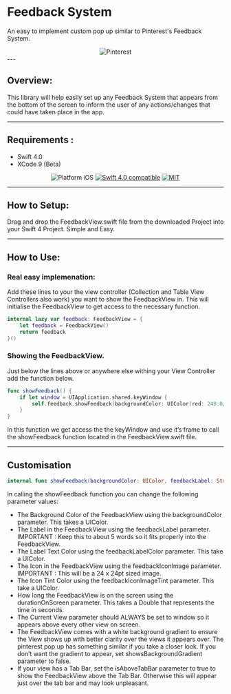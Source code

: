 # Feedback System

An easy to implement custom pop up similar to Pinterest's Feedback System. 
<div align="center">
<img src="https://github.com/mhlangagc/PopUp/blob/master/PopUp/Feedback/Pinterest.png" alt="Pinterest"/>
</div>
---

##  Overview:

This library will help easily set up any Feedback System that appears from the bottom of the screen to inform the user of any actions/changes that could have taken place in the app.

---

##  Requirements :

- Swift 4.0
- XCode 9 (Beta)

<p align="center">
<img src="https://img.shields.io/badge/platform-iOS-blue.svg?style=flat" alt="Platform iOS" />
<a href="https://developer.apple.com/swift"><img src="https://img.shields.io/badge/Swift_4.0-compatible-4BC51D.svg?style=flat" alt="Swift 4.0 compatible" /></a>
<a href="http://mit-license.org"><img src="https://img.shields.io/badge/license-MIT-blue.svg?style=flat" alt="MIT" /></a>


---

##  How to Setup:

Drag and drop the FeedbackView.swift file from the downloaded Project into your Swift 4 Project. Simple and Easy.

---

##  How to Use:

### Real easy implemenation:

Add these lines to your the view controller (Collection and Table View  Controllers also work) you want to show the FeedbackView in. This will initialise the FeedbackView to get access to the necessary function.

```swift
internal lazy var feedback: FeedbackView = {
	let feedback = FeedbackView()
	return feedback
}()

```

### Showing the FeedbackView.
Just below the lines above or anywhere else withing your View Controller add the function below. 

```swift
func showFeedback() {
	if let window = UIApplication.shared.keyWindow {
		self.feedback.showFeedback(backgroundColor: UIColor(red: 248.0/255.0, green:  231.0/255.0 ,blue: 28.0/255.0, alpha: 1.0), feedbackLabel: 				"Hello there", feedbackLabelColor: UIColor(red: 106.0/255.0, green:  99.0/255.0 ,blue: 13.0/255.0, alpha: 1.0), feedbackIconImage: 				#imageLiteral(resourceName: "haha"), feedbackIconImageTint: UIColor(red: 106.0/255.0, green:  99.0/255.0 ,blue: 13.0/255.0, alpha: 				1.0), durationOnScreen: 3.8, currentView: window, showsBackgroundGradient: true, isAboveTabBar: false)
	}
}

```

In this function we get access the the keyWindow  and use it’s frame to call the showFeedback function located in the FeedbackView.swift file.


---

##  Customisation

```swift
internal func showFeedback(backgroundColor: UIColor, feedbackLabel: String, feedbackLabelColor: UIColor, feedbackIconImage: UIImage, feedbackIconImageTint: UIColor, durationOnScreen: Double, currentView: UIView, showsBackgroundGradient: Bool, isAboveTabBar: Bool)

```


In calling the showFeedback function you can change the following parameter values:

* The Background Color of the FeedbackView using the backgroundColor parameter. This takes a UIColor.
* The Label in the FeedbackView using the feedbackLabel parameter. IMPORTANT : Keep this to about 5 words so it fits properly into the FeedbackView.
* The Label Text Color using the feedbackLabelColor parameter. This take a UIColor.
* The Icon in the FeedbackView using the feedbackIconImage parameter. IMPORTANT : This will be a 24 x 24pt sized image.
* The Icon Tint Color using the feedbackIconImageTint parameter. This take a UIColor.
* How long  the FeedbackView is on the screen using the durationOnScreen parameter. This takes a Double that represents the time in seconds.
* The Current View parameter should ALWAYS be set to window so it appears above every other view on screen. 
* The FeedbackView comes with a white background gradient to ensure the View shows up with better clarity over the views it appears over. The pinterest pop up has something similar if you take a closer look. If you don’t want the gradient to appear, set showsBackgroundGradient parameter to false.
* If your view has a Tab Bar, set the isAboveTabBar parameter to true to show the FeedbackView above the Tab Bar. Otherwise this will appear just over the tab bar and may look unpleasant.



